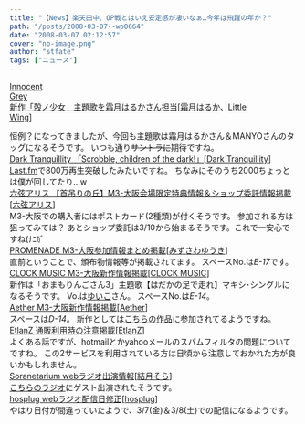 ```yaml
---
title: "【News】楽天田中、OP戦とはいえ安定感が凄いなぁ…今年は飛躍の年か？"
path: "/posts/2008-03-07--wp0664"
date: "2008-03-07 02:12:57"
cover: "no-image.png"
author: "stfate"
tags: ["ニュース"]
---
```


<style type="text/css">
<!--
p {white-space: pre-wrap};
-->
</style>

<a class="topics" href="http://www.gungnir.co.jp/innocentgrey/" target="_blank">Innocent Grey 新作「殻ノ少女」主題歌を霜月はるかさん担当</a><span class="junre">[<a href="http://shimotsukin.com/" target="_blank">霜月はるか</a>、<a href="http://www.littlewing.ne.jp/" target="_blank">Little Wing</a>]</span>
<div class="news">恒例？になってきましたが、今回も主題歌は霜月はるかさん＆MANYOさんのタッグになるそうです。
いつも通り<del>サントラに</del>期待ですね。</div>
<a class="topics" href="http://www.darktranquillity.com/realindex.html" target="_blank">Dark Tranquillity 「Scrobble, children of the dark!」</a><span class="junre">[<a href="http://www.darktranquillity.com/" target="_blank">Dark Tranquillity</a>]</span>
<div class="news"><a href="http://www.last.fm/music/Dark+Tranquillity" target="_blank">Last.fm</a>で800万再生突破したみたいですね。
ちなみにそのうち2000ちょっとは僕が回してたり…w</div>
<a class="topics" href="http://www.rokugen.net/" target="_blank">六弦アリス 【首吊りの丘】M3-大阪会場限定特典情報＆ショップ委託情報掲載</a><span class="junre">[<a href="http://www.rokugen.net/" target="_blank">六弦アリス</a>]</span>
<div class="news">M3-大阪での購入者にはポストカード(2種類)が付くそうです。
参加される方は狙ってみては？
あとショップ委託は3/10から始まるそうです。これで一安心ですね(ﾅﾆｶﾞ</div>
<a class="topics" href="http://park17.wakwak.com/~one/promenade/" target="_blank">PROMENADE M3-大阪参加情報まとめ掲載</a><span class="junre">[<a href="http://park17.wakwak.com/~one/promenade/" target="_blank">みずさわゆうき</a>]</span>
<div class="news">直前ということで、頒布物情報等が掲載されてます。
スペースNo.は<em>E-17</em>です。</div>
<a class="topics" href="http://www.clock-music.com/" target="_blank">CLOCK MUSIC M3-大阪新作情報掲載</a><span class="junre">[<a href="http://www.clock-music.com/" target="_blank">CLOCK MUSIC</a>]</span>
<div class="news">新作は「おまもりんごさん3」主題歌【はだかの足で走れ】マキシ･シングルになるそうです。
Vo.は<a href="http://www.edit.ne.jp/~shira/" target="_blank">ゆいこ</a>さん。
スペースNo.は<em>E-14</em>。</div>
<a class="topics" href="http://www.lkjp.net/" target="_blank">Aether M3-大阪新作情報掲載</a><span class="junre">[<a href="http://www.lkjp.net/" target="_blank">Aether</a>]</span>
<div class="news">スペースは<em>D-14</em>。
新作としては<a href="http://homepage2.nifty.com/maximum/M3memoria.html" target="_blank">こちらの作品</a>に参加されてるようですね。</div>
<a class="topics" href="http://www.etlanz.com/" target="_blank">EtlanZ 通販利用時の注意掲載</a><span class="junre">[<a href="http://www.etlanz.com/" target="_blank">EtlanZ</a>]</span>
<div class="news">よくある話ですが、hotmailとかyahooメールのスパムフィルタの問題についてですね。
この2サービスを利用されている方は日頃から注意しておかれた方が良いかもしれません。</div>
<a class="topics" href="http://soranetarium.com/" target="_blank">Soranetarium webラジオ出演情報</a><span class="junre">[<a href="http://soranetarium.com/" target="_blank">結月そら</a>]</span>
<div class="news"><a href="http://www.edit.ne.jp/~shira/radio/index.htm" target="_blank">こちらのラジオ</a>にゲスト出演されたそうです。</div>
<a class="topics" href="http://www.hosplug.com/index.html" target="_blank">hosplug webラジオ配信日修正</a><span class="junre">[<a href="http://www.hosplug.com/index.html" target="_blank">hosplug</a>]</span>
<div class="news">やはり日付が間違っていたようで、3/7(金)＆3/8(土)での配信になるようです。</div>
